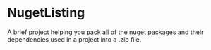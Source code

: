 # NugetListing

A brief project helping you pack all of the nuget packages and their dependencies used in a project into a .zip file.

